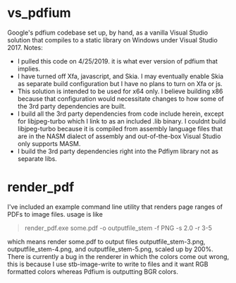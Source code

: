 # vs_pdfium
Google's pdfium codebase set up, by hand, as a vanilla Visual Studio solution that compiles to a static library on Windows under Visual Studio 2017.
Notes:
* I pulled this code on 4/25/2019. it is what ever version of pdfium that implies.
* I have turned off Xfa, javascript, and Skia. I may eventually enable Skia as separate build configuration but I have no plans to turn on Xfa or js.
* This solution is intended to be used for x64 only. I believe building x86 because that configuration would necessitate changes to how some of the 3rd party dependencies are built.
* I build all the 3rd party dependencies from code include herein, except for libjpeg-turbo which I link to as an included .lib binary. I couldnt build libjpeg-turbo because it is compiled from assembly language files that are in the NASM dialect of assembly and out-of-the-box Visual Studio only supports MASM.
* I build the 3rd party dependencies right into the Pdfiym library not as separate libs.
# render_pdf

I've included an example command line utility that renders page ranges of PDFs to image files. usage is like

>render_pdf.exe some.pdf -o outputfile_stem -f PNG -s 2.0 -r 3-5

which means render some.pdf to output files outputfile_stem-3.png, outputfile_stem-4.png, and outputfile_stem-5.png, scaled up by 200%. There is currently a bug in the renderer in which the colors come out wrong, this is because I use stb-image-write to write to files and it want RGB formatted colors whereas Pdfium is outputting BGR colors.
